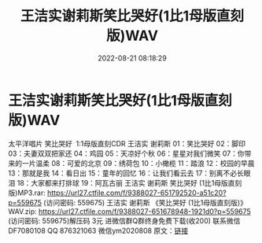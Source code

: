 ﻿---
title: 王洁实谢莉斯笑比哭好(1比1母版直刻版)WAV
date: 2022-08-21 08:18:29
categories: 新碟专辑、稀有等精品
tags: 华语中文
---
# 王洁实谢莉斯笑比哭好(1比1母版直刻版)WAV

太平洋唱片
笑比哭好  1:1母版直刻CDR
王洁实 谢莉斯
01：笑比哭好
02：脚印
03：夫妻双双把家还
04：鸡园
05：天凉好个秋
06：星星对我们微笑
07：你带来的一片温柔
08：可爱的北京
09：绣荷包
10：小橄榄
11：踏浪
12：校园的早晨
13：那就是我
14：看日出
15：童年的回忆
16：让我们看云去
17：别离不必长眼泪
18：大家都来打排球
19：阿瓦古丽
王洁实 谢莉斯 笑比哭好 (1比1母版直刻版)MP3.rar: https://url27.ctfile.com/f/9388027-651792520-a51c20?p=559675
(访问密码: 559675)
王洁实 谢莉斯 《笑比哭好 (1比1母版直刻版)》WAV.zip: https://url27.ctfile.com/f/9388027-651678948-1921d0?p=559675
(访问密码: 559675)解压码 3元
进微信群Q群终身免费下载(收200)
联系微信DF7080108 QQ 876321063
微信ym2020808
原文：[链接](https://blog.sina.com.cn/s/blog_1647c7e7601030yza.html)